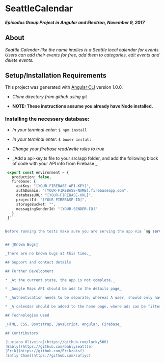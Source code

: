 # SeattleCalendar

##### _Epicodus Group Project in Angular and Electron, November 9, 2017_

## About

_Seattle Calendar like the name implies is a Seattle local calendar for events. Users can add their events for free, add them to categories, edit events and delete events._


## Setup/Installation Requirements

This project was generated with [Angular CLI](https://github.com/angular/angular-cli) version 1.0.0.

* _Clone directory from github using git_

* __NOTE: These instructions assume you already have Node installed.__

### Installing the necessary database:

* _In your terminal enter:_ ``` $ npm install ```

* _In your terminal enter:_ ``` $ bower install ```

* _Change your firebase read/write rules to true_

* _Add a api-key.ts file to your src/app folder, and add the following block of code with your API info from Firebase _

 ```typescript
  export const environment = {
    production: false,
    firebase: {
      apiKey: "[YOUR-FIREBASE-API-KEY]",
      authDomain: "[YOUR-FIREBASE-NAME].firebaseapp.com",
      databaseURL: "[YOUR-FIREBASE-URL]",
      projectId: "[YOUR-FIREBASE-ID]",
      storageBucket: "",
      messagingSenderId: "[YOUR-SENDER-ID]"
    }
  }```
  

Before running the tests make sure you are serving the app via `ng serve`.


## 🐛Known Bugs🐛

_There are no known bugs at this time._

## Support and contact details

## Further Development

* _At the current state, the app is not complete._

* _Google Maps API should be add to the details page_

* _Authentication needs to be separate, whereas A user, should only have access to ther own ads, and admin should have access to add/delete all adds._

* _A calendar should be added to the home page, where ads can be filtered by date_

## Technologies Used

_HTML, CSS, Bootstrap, JavaScript, Angular, Firebase_

## Contributors

[Luciano Oliveira](https://github.com/lucky500)
[Bably](https://github.com/bablyseattle)
[Erik](https://github.com/Erikzaksf)
[Safiy Cham](https://github.com/safiyc)
